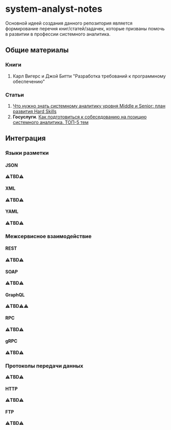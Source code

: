 # system-analyst-notes
Основной идеей создания данного репозитория является формирование перечня книг/статей/задачек, которые призваны помочь в развитии в профессии системного аналитика.

## Общие материалы
### Книги
1. Карл Вигерс и Джой Битти "Разработка требований к программному обеспечению"
### Статьи
1. [Что нужно знать системному аналитику уровня Middle и Senior: план развития Hard Skills](https://habr.com/ru/post/692580/)
2. **Госуслуги**. [Как подготовиться к собеседованию на позицию системного аналитика. ТОП-5 тем](https://habr.com/ru/company/rtlabs/blog/569922/)


## Интеграция
### Языки разметки
#### JSON
:warning:**TBD**:warning:
#### XML
:warning:**TBD**:warning:
#### YAML
:warning:**TBD**:warning:


### Межсервисное взаимодействие
#### REST
:warning:**TBD**:warning:
#### SOAP
:warning:**TBD**:warning:
#### GraphQL
:warning:**TBD**:warning::warning:
#### RPC
:warning:**TBD**:warning:
#### gRPC
:warning:**TBD**:warning:

### Протоколы передачи данных
:warning:**TBD**:warning:
#### HTTP
:warning:**TBD**:warning:
#### FTP
:warning:**TBD**:warning:
